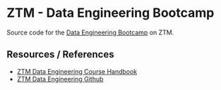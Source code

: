 # ZTM - Data Engineering Bootcamp

Source code for the [Data Engineering Bootcamp](https://zerotomastery.io/) on ZTM.

## Resources / References
- [ZTM Data Engineering Course Handbook](https://www.notion.so/Course-Handbook-Data-Engineering-Bootcamp-Zero-to-Mastery-210d203170fb80958f03f07e49b060b2)
- [ZTM Data Engineering Github](https://github.com/pszponder/ztm-data-engineering)
